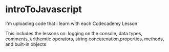 # introToJavascript
I'm uploading code that i learn with each Codecademy Lesson

This includes the lessons on: logging on the console, data types, comments, arithemtic operators, string concatenation,properties, methods, and built-in objects
